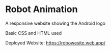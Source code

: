 # Robot Animation
 A responsive website showing the Android logo

Basic CSS and HTML used

Deployed Website: https://robowesite.web.app/
